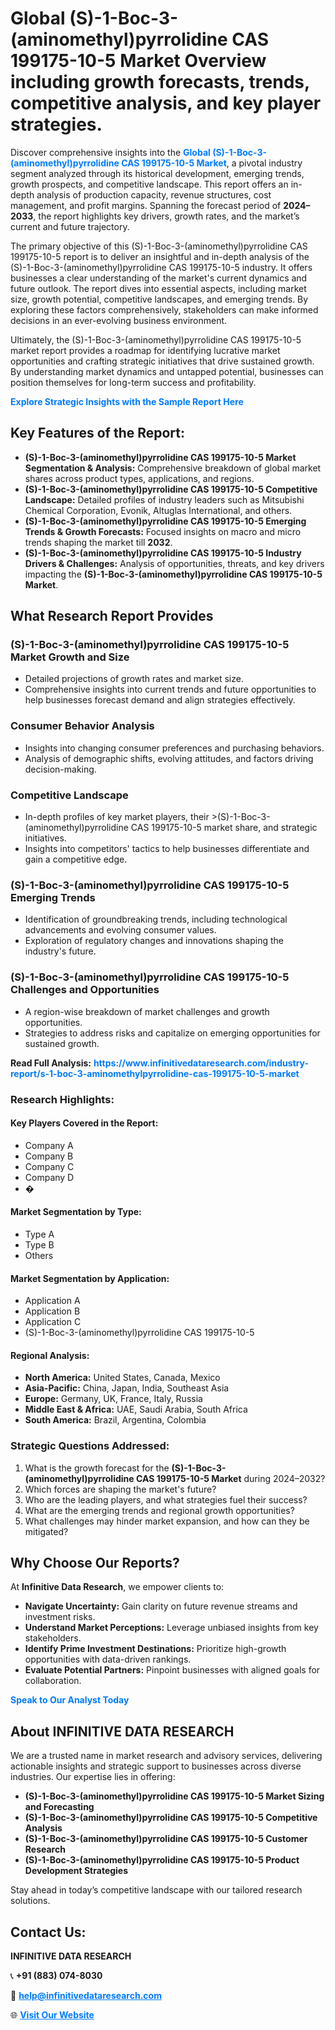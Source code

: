 <h1>Global (S)-1-Boc-3-(aminomethyl)pyrrolidine CAS 199175-10-5 Market Overview including growth forecasts, trends, competitive analysis, and key player strategies.</h1>
<p>
Discover comprehensive insights into the 
<a href="https://www.infinitivedataresearch.com/industry-report/s-1-boc-3-aminomethylpyrrolidine-cas-199175-10-5-market" rel="dofollow" style="color: #007BFF; text-decoration: none;"><strong>Global (S)-1-Boc-3-(aminomethyl)pyrrolidine CAS 199175-10-5 Market</strong></a>, a pivotal industry segment analyzed through its historical development, emerging trends, growth prospects, and competitive landscape. This report offers an in-depth analysis of production capacity, revenue structures, cost management, and profit margins. Spanning the forecast period of <strong>2024–2033</strong>, the report highlights key drivers, growth rates, and the market’s current and future trajectory.
</p>
<p>
The primary objective of this (S)-1-Boc-3-(aminomethyl)pyrrolidine CAS 199175-10-5 report is to deliver an insightful and in-depth analysis of the (S)-1-Boc-3-(aminomethyl)pyrrolidine CAS 199175-10-5 industry. It offers businesses a clear understanding of the market's current dynamics and future outlook. The report dives into essential aspects, including market size, growth potential, competitive landscapes, and emerging trends. By exploring these factors comprehensively, stakeholders can make informed decisions in an ever-evolving business environment.
</p>
<p>
Ultimately, the (S)-1-Boc-3-(aminomethyl)pyrrolidine CAS 199175-10-5 market report provides a roadmap for identifying lucrative market opportunities and crafting strategic initiatives that drive sustained growth. By understanding market dynamics and untapped potential, businesses can position themselves for long-term success and profitability.
</p>
<p>
<a href="https://www.infinitivedataresearch.com/request-sample/reportId=112547" style="color: #007BFF; text-decoration: none;"><strong>Explore Strategic Insights with the Sample Report Here</strong></a>
</p>

<h2>Key Features of the Report:</h2>
<ul>
<li><strong>(S)-1-Boc-3-(aminomethyl)pyrrolidine CAS 199175-10-5 Market Segmentation & Analysis:</strong> Comprehensive breakdown of global market shares across product types, applications, and regions.</li>
<li><strong>(S)-1-Boc-3-(aminomethyl)pyrrolidine CAS 199175-10-5 Competitive Landscape:</strong> Detailed profiles of industry leaders such as Mitsubishi Chemical Corporation, Evonik, Altuglas International, and others.</li>
<li><strong>(S)-1-Boc-3-(aminomethyl)pyrrolidine CAS 199175-10-5 Emerging Trends & Growth Forecasts:</strong> Focused insights on macro and micro trends shaping the market till <strong>2032</strong>.</li>
<li><strong>(S)-1-Boc-3-(aminomethyl)pyrrolidine CAS 199175-10-5 Industry Drivers & Challenges:</strong> Analysis of opportunities, threats, and key drivers impacting the <strong>(S)-1-Boc-3-(aminomethyl)pyrrolidine CAS 199175-10-5 Market</strong>.</li>
</ul>

<h2>What Research Report Provides</h2>
<h3>(S)-1-Boc-3-(aminomethyl)pyrrolidine CAS 199175-10-5 Market Growth and Size</h3>
<ul>
<li>Detailed projections of growth rates and market size.</li>
<li>Comprehensive insights into current trends and future opportunities to help businesses forecast demand and align strategies effectively.</li>
</ul>

<h3>Consumer Behavior Analysis</h3>
<ul>
<li>Insights into changing consumer preferences and purchasing behaviors.</li>
<li>Analysis of demographic shifts, evolving attitudes, and factors driving decision-making.</li>
</ul>

<h3>Competitive Landscape</h3>
<ul>
<li>In-depth profiles of key market players, their >(S)-1-Boc-3-(aminomethyl)pyrrolidine CAS 199175-10-5 market share, and strategic initiatives.</li>
<li>Insights into competitors' tactics to help businesses differentiate and gain a competitive edge.</li>
</ul>

<h3>(S)-1-Boc-3-(aminomethyl)pyrrolidine CAS 199175-10-5 Emerging Trends</h3>
<ul>
<li>Identification of groundbreaking trends, including technological advancements and evolving consumer values.</li>
<li>Exploration of regulatory changes and innovations shaping the industry's future.</li>
</ul>

<h3>(S)-1-Boc-3-(aminomethyl)pyrrolidine CAS 199175-10-5 Challenges and Opportunities</h3>
<ul>
<li>A region-wise breakdown of market challenges and growth opportunities.</li>
<li>Strategies to address risks and capitalize on emerging opportunities for sustained growth.</li>
</ul>
<p><strong>Read Full Analysis:</strong> <a href="https://www.infinitivedataresearch.com/industry-report/s-1-boc-3-aminomethylpyrrolidine-cas-199175-10-5-market" rel="dofollow" style="color: #007BFF; text-decoration: none;"><strong>https://www.infinitivedataresearch.com/industry-report/s-1-boc-3-aminomethylpyrrolidine-cas-199175-10-5-market</strong></a></p>
<h3>Research Highlights:</h3>
<h4>Key Players Covered in the Report:</h4>
<ul><li>Company A</li><li>Company B</li><li>Company C</li><li>Company D</li><li>�</li></ul>
<h4>Market Segmentation by Type:</h4>
<ul><li>Type A</li><li>Type B</li><li>Others</li></ul>
<h4>Market Segmentation by Application:</h4>
<ul><li>Application A</li><li>Application B</li><li>Application C</li><li>(S)-1-Boc-3-(aminomethyl)pyrrolidine CAS 199175-10-5</li></ul>

<h4>Regional Analysis:</h4>
<ul>
<li><strong>North America:</strong> United States, Canada, Mexico</li>
<li><strong>Asia-Pacific:</strong> China, Japan, India, Southeast Asia</li>
<li><strong>Europe:</strong> Germany, UK, France, Italy, Russia</li>
<li><strong>Middle East & Africa:</strong> UAE, Saudi Arabia, South Africa</li>
<li><strong>South America:</strong> Brazil, Argentina, Colombia</li>
</ul>

<h3>Strategic Questions Addressed:</h3>
<ol>
<li>What is the growth forecast for the <strong>(S)-1-Boc-3-(aminomethyl)pyrrolidine CAS 199175-10-5 Market</strong> during 2024–2032?</li>
<li>Which forces are shaping the market's future?</li>
<li>Who are the leading players, and what strategies fuel their success?</li>
<li>What are the emerging trends and regional growth opportunities?</li>
<li>What challenges may hinder market expansion, and how can they be mitigated?</li>
</ol>

<h2>Why Choose Our Reports?</h2>
<p>At <strong>Infinitive Data Research</strong>, we empower clients to:</p>
<ul>
<li><strong>Navigate Uncertainty:</strong> Gain clarity on future revenue streams and investment risks.</li>
<li><strong>Understand Market Perceptions:</strong> Leverage unbiased insights from key stakeholders.</li>
<li><strong>Identify Prime Investment Destinations:</strong> Prioritize high-growth opportunities with data-driven rankings.</li>
<li><strong>Evaluate Potential Partners:</strong> Pinpoint businesses with aligned goals for collaboration.</li>
</ul>
<p><a href="https://www.infinitivedataresearch.com/industry-report/s-1-boc-3-aminomethylpyrrolidine-cas-199175-10-5-market" rel="dofollow" style="color: #007BFF; text-decoration: none;"><strong>Speak to Our Analyst Today</strong></a></p>

<h2>About INFINITIVE DATA RESEARCH</h2>
<p>We are a trusted name in market research and advisory services, delivering actionable insights and strategic support to businesses across diverse industries. Our expertise lies in offering:</p>
<ul>
<li><strong>(S)-1-Boc-3-(aminomethyl)pyrrolidine CAS 199175-10-5 Market Sizing and Forecasting</strong></li>
<li><strong>(S)-1-Boc-3-(aminomethyl)pyrrolidine CAS 199175-10-5 Competitive Analysis</strong></li>
<li><strong>(S)-1-Boc-3-(aminomethyl)pyrrolidine CAS 199175-10-5 Customer Research</strong></li>
<li><strong>(S)-1-Boc-3-(aminomethyl)pyrrolidine CAS 199175-10-5 Product Development Strategies</strong></li>
</ul>
<p>Stay ahead in today’s competitive landscape with our tailored research solutions.</p>

<h2>Contact Us:</h2>
<p><strong>INFINITIVE DATA RESEARCH</strong></p>
<p>📞 <strong>+91 (883) 074-8030</strong></p>
<p>📧 <strong><a href="mailto:help@infinitivedataresearch.com" style="color: #007BFF;">help@infinitivedataresearch.com</a></strong></p>
<p>🌐 <strong><a href="https://www.infinitivedataresearch.com" rel="dofollow" style="color: #007BFF;">Visit Our Website</a></strong></p>